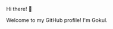 Hi there! 👋

Welcome to my GitHub profile! I'm Gokul.

<!---
Gokultcr/Gokultcr is a ✨ special ✨ repository because its `README.md` (this file) appears on your GitHub profile.
You can click the Preview link to take a look at your changes.
--->
